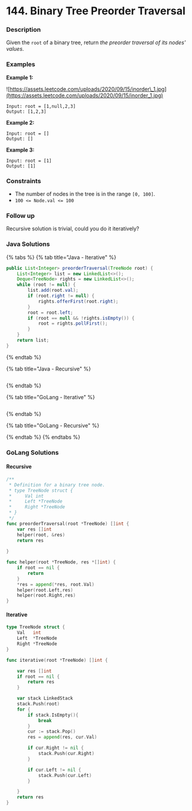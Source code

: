 # 144. Binary Tree Preorder Traversal

### Description

Given the `root` of a binary tree, return _the preorder traversal of its nodes' values_.

### Examples

**Example 1:**

![https://assets.leetcode.com/uploads/2020/09/15/inorder\_1.jpg](https://assets.leetcode.com/uploads/2020/09/15/inorder_1.jpg)

```text
Input: root = [1,null,2,3]
Output: [1,2,3]

```

**Example 2:**

```text
Input: root = []
Output: []

```

**Example 3:**

```text
Input: root = [1]
Output: [1]

```

### **Constraints**

* The number of nodes in the tree is in the range `[0, 100]`.
* `100 <= Node.val <= 100`

### **Follow up**

Recursive solution is trivial, could you do it iteratively?

### Java Solutions

{% tabs %}
{% tab title="Java - Iterative" %}
```java
public List<Integer> preorderTraversal(TreeNode root) {
    List<Integer> list = new LinkedList<>();
    Deque<TreeNode> rights = new LinkedList<>();
    while (root != null) {
        list.add(root.val);
        if (root.right != null) {
            rights.offerFirst(root.right);
        }
        root = root.left;
        if (root == null && !rights.isEmpty()) {
            root = rights.pollFirst();
        }
    }
    return list;
}
```
{% endtab %}

{% tab title="Java - Recursive" %}
```

```
{% endtab %}

{% tab title="GoLang - Iterative" %}
```

```
{% endtab %}

{% tab title="GoLang - Recursive" %}

{% endtab %}
{% endtabs %}

### GoLang Solutions

#### Recursive

```go
/**
 * Definition for a binary tree node.
 * type TreeNode struct {
 *     Val int
 *     Left *TreeNode
 *     Right *TreeNode
 * }
 */
func preorderTraversal(root *TreeNode) []int {
    var res []int
    helper(root, &res)
    return res
    
}

func helper(root *TreeNode, res *[]int) {
    if root == nil {
        return
    }
    *res = append(*res, root.Val)
    helper(root.Left,res)
    helper(root.Right,res)
}
```

#### Iterative

```go
type TreeNode struct {
	Val   int
	Left  *TreeNode
	Right *TreeNode
}

func iterative(root *TreeNode) []int {

	var res []int
	if root == nil {
		return res
	}

	var stack LinkedStack
	stack.Push(root)
	for {
		if stack.IsEmpty(){
			break
		}
		cur := stack.Pop()
		res = append(res, cur.Val)

		if cur.Right != nil {
			stack.Push(cur.Right)
		}

		if cur.Left != nil {
			stack.Push(cur.Left)
		}

	}
	return res
}
```

